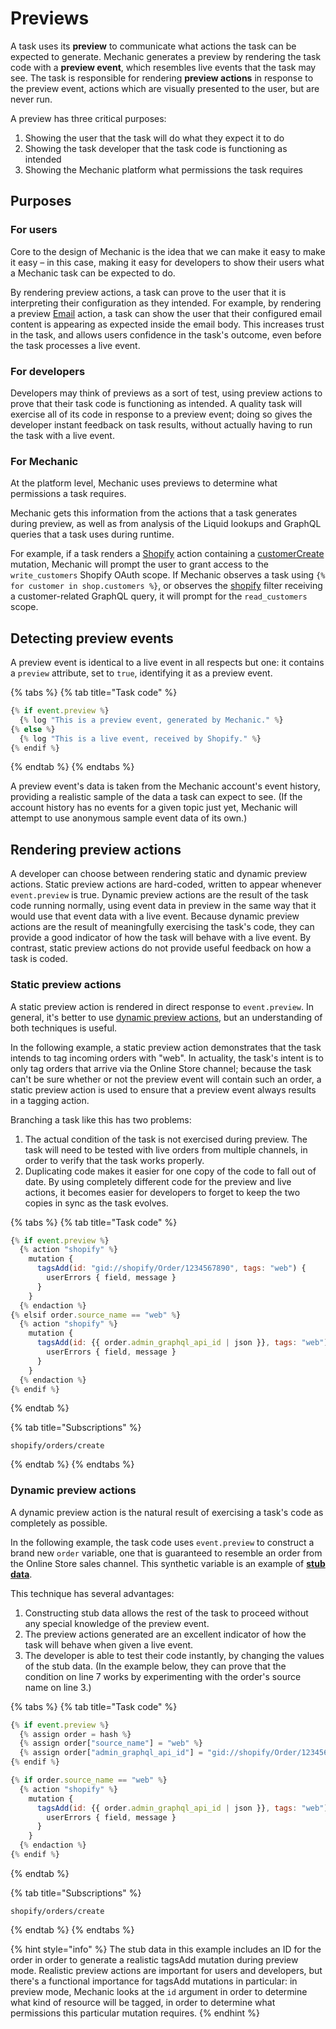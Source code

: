 # Previews

A task uses its **preview** to communicate what actions the task can be expected to generate. Mechanic generates a preview by rendering the task code with a **preview event**, which resembles live events that the task may see. The task is responsible for rendering **preview actions** in response to the preview event, actions which are visually presented to the user, but are never run.

A preview has three critical purposes:

1. Showing the user that the task will do what they expect it to do
2. Showing the task developer that the task code is functioning as intended
3. Showing the Mechanic platform what permissions the task requires

## Purposes

### For users

Core to the design of Mechanic is the idea that we can make it easy to make it easy – in this case, making it easy for developers to show their users what a Mechanic task can be expected to do.

By rendering preview actions, a task can prove to the user that it is interpreting their configuration as they intended. For example, by rendering a preview [Email](../../actions/action-types/email.md) action, a task can show the user that their configured email content is appearing as expected inside the email body. This increases trust in the task, and allows users confidence in the task's outcome, even before the task processes a live event.

### For developers

Developers may think of previews as a sort of test, using preview actions to prove that their task code is functioning as intended. A quality task will exercise all of its code in response to a preview event; doing so gives the developer instant feedback on task results, without actually having to run the task with a live event.

### For Mechanic

At the platform level, Mechanic uses previews to determine what permissions a task requires.

Mechanic gets this information from the actions that a task generates during preview, as well as from analysis of the Liquid lookups and GraphQL queries that a task uses during runtime.

For example, if a task renders a [Shopify](../../actions/action-types/shopify.md) action containing a [customerCreate](https://shopify.dev/docs/admin-api/graphql/reference/customers/customercreate) mutation, Mechanic will prompt the user to grant access to the `write_customers` Shopify OAuth scope. If Mechanic observes a task using `{% for customer in shop.customers %}`, or observes the [shopify](../../../liquid/filters.md#shopify) filter receiving a customer-related GraphQL query, it will prompt for the `read_customers` scope.

## Detecting preview events

A preview event is identical to a live event in all respects but one: it contains a `preview` attribute, set to `true`, identifying it as a preview event.

{% tabs %}
{% tab title="Task code" %}
```javascript
{% if event.preview %}
  {% log "This is a preview event, generated by Mechanic." %}
{% else %}
  {% log "This is a live event, received by Shopify." %}
{% endif %}
```
{% endtab %}
{% endtabs %}

A preview event's data is taken from the Mechanic account's event history, providing a realistic sample of the data a task can expect to see. \(If the account history has no events for a given topic just yet, Mechanic will attempt to use anonymous sample event data of its own.\)

## Rendering preview actions

A developer can choose between rendering static and dynamic preview actions. Static preview actions are hard-coded, written to appear whenever `event.preview` is true. Dynamic preview actions are the result of the task code running normally, using event data in preview in the same way that it would use that event data with a live event. Because dynamic preview actions are the result of meaningfully exercising the task's code, they can provide a good indicator of how the task will behave with a live event. By contrast, static preview actions do not provide useful feedback on how a task is coded.

### Static preview actions

A static preview action is rendered in direct response to `event.preview`. In general, it's better to use [dynamic preview actions](./#dynamic-preview-actions), but an understanding of both techniques is useful.

In the following example, a static preview action demonstrates that the task intends to tag incoming orders with "web". In actuality, the task's intent is to only tag orders that arrive via the Online Store channel; because the task can't be sure whether or not the preview event will contain such an order, a static preview action is used to ensure that a preview event always results in a tagging action.

Branching a task like this has two problems:

1. The actual condition of the task is not exercised during preview. The task will need to be tested with live orders from multiple channels, in order to verify that the task works properly.
2. Duplicating code makes it easier for one copy of the code to fall out of date. By using completely different code for the preview and live actions, it becomes easier for developers to forget to keep the two copies in sync as the task evolves.

{% tabs %}
{% tab title="Task code" %}
```javascript
{% if event.preview %}
  {% action "shopify" %}
    mutation {
      tagsAdd(id: "gid://shopify/Order/1234567890", tags: "web") {
        userErrors { field, message }
      }
    }
  {% endaction %}
{% elsif order.source_name == "web" %}
  {% action "shopify" %}
    mutation {
      tagsAdd(id: {{ order.admin_graphql_api_id | json }}, tags: "web") {
        userErrors { field, message }
      }
    }
  {% endaction %}
{% endif %}
```
{% endtab %}

{% tab title="Subscriptions" %}
```
shopify/orders/create
```
{% endtab %}
{% endtabs %}

### Dynamic preview actions

A dynamic preview action is the natural result of exercising a task's code as completely as possible.

In the following example, the task code uses `event.preview` to construct a brand new `order` variable, one that is guaranteed to resemble an order from the Online Store sales channel. This synthetic variable is an example of [**stub data**](stub-data.md).

This technique has several advantages:

1. Constructing stub data allows the rest of the task to proceed without any special knowledge of the preview event.
2. The preview actions generated are an excellent indicator of how the task will behave when given a live event.
3. The developer is able to test their code instantly, by changing the values of the stub data. \(In the example below, they can prove that the condition on line 7 works by experimenting with the order's source name on line 3.\)

{% tabs %}
{% tab title="Task code" %}
```javascript
{% if event.preview %}
  {% assign order = hash %}
  {% assign order["source_name"] = "web" %}
  {% assign order["admin_graphql_api_id"] = "gid://shopify/Order/1234567890" %}
{% endif %}

{% if order.source_name == "web" %}
  {% action "shopify" %}
    mutation {
      tagsAdd(id: {{ order.admin_graphql_api_id | json }}, tags: "web") {
        userErrors { field, message }
      }
    }
  {% endaction %}
{% endif %}
```
{% endtab %}

{% tab title="Subscriptions" %}
```
shopify/orders/create
```
{% endtab %}
{% endtabs %}

{% hint style="info" %}
The stub data in this example includes an ID for the order in order to generate a realistic tagsAdd mutation during preview mode. Realistic preview actions are important for users and developers, but there's a functional importance for tagsAdd mutations in particular: in preview mode, Mechanic looks at the `id` argument in order to determine what kind of resource will be tagged, in order to determine what permissions this particular mutation requires.
{% endhint %}

